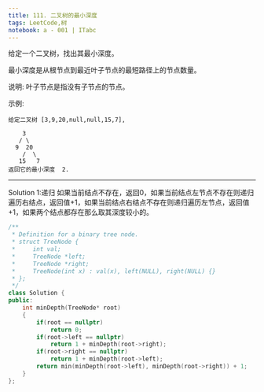 ```yaml
---
title: 111. 二叉树的最小深度
tags: LeetCode,树
notebook: a - 001 | ITabc
---
```


给定一个二叉树，找出其最小深度。

最小深度是从根节点到最近叶子节点的最短路径上的节点数量。

说明: 叶子节点是指没有子节点的节点。

示例:
```
给定二叉树 [3,9,20,null,null,15,7],

    3
   / \
  9  20
    /  \
   15   7
返回它的最小深度  2.
```


---
Solution 1:递归
如果当前结点不存在，返回0，如果当前结点左节点不存在则递归遍历右结点，返回值+1，如果当前结点右结点不存在则递归遍历左节点，返回值+1，如果两个结点都存在那么取其深度较小的。
```cpp
/**
 * Definition for a binary tree node.
 * struct TreeNode {
 *     int val;
 *     TreeNode *left;
 *     TreeNode *right;
 *     TreeNode(int x) : val(x), left(NULL), right(NULL) {}
 * };
 */
class Solution {
public:
    int minDepth(TreeNode* root) 
    {
        if(root == nullptr)
            return 0;
        if(root->left == nullptr) 
            return 1 + minDepth(root->right);
        if(root->right == nullptr) 
            return 1 + minDepth(root->left);
        return min(minDepth(root->left), minDepth(root->right)) + 1;
    }
};
```